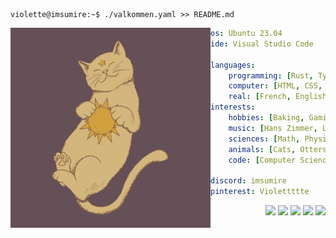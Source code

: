 ```console
violette@imsumire:~$ ./valkommen.yaml >> README.md
```

<img align="left" src="https://raw.githubusercontent.com/ImSumire/ImSumire/main/cat.webp" width="320" />

```yaml
os: Ubuntu 23.04
ide: Visual Studio Code

languages:
    programming: [Rust, TypeScript, Julia, Nim, JavaScript, Python, Ocaml]
    computer: [HTML, CSS, JSON, YAML, XML, LaTeX, Markdown]
    real: [French, English, Swedish]
interests:
    hobbies: [Baking, Gaming, Coding, Walking, Series]
    music: [Hans Zimmer, Lana Del Rey, Clairo, girl in red]
    sciences: [Math, Physic, Biology, Astrology]
    animals: [Cats, Otters, Red Pandas, Foxes, Bears]
    code: [Computer Science, Shaders, Games, Optimizations]

discord: imsumire
pinterest: Violettttte
```

<section align="left" style="display: flex; gap: 4px">
    &nbsp; &nbsp; &nbsp; &nbsp; &nbsp; &nbsp; &nbsp; &nbsp; &nbsp; &nbsp; &nbsp; &nbsp; &nbsp; &nbsp; &nbsp;
    <img src="https://via.placeholder.com/15/43303b/000000?text=+">
    <img src="https://via.placeholder.com/15/f4ebcb/000000?text=+">
    <img src="https://via.placeholder.com/15/97b395/000000?text=+">
    <img src="https://via.placeholder.com/15/efce8e/000000?text=+">
    <img src="https://via.placeholder.com/15/6d8c89/000000?text=+">
</section>
